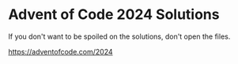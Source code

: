 # Advent of Code 2024 Solutions

If you don't want to be spoiled on the solutions, don't open the files.

https://adventofcode.com/2024
